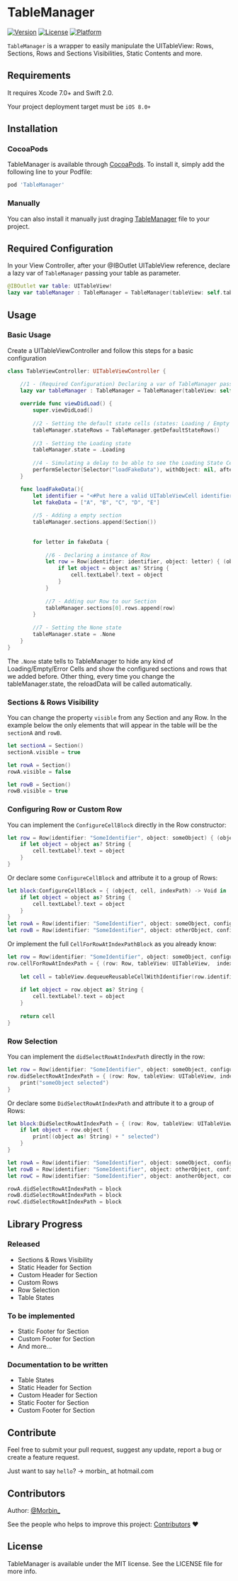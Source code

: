 # TableManager

[![Version](https://img.shields.io/cocoapods/v/TableManager.svg?style=flat)](http://cocoapods.org/pods/TableManager)
[![License](https://img.shields.io/cocoapods/l/TableManager.svg?style=flat)](http://cocoapods.org/pods/TableManager)
[![Platform](https://img.shields.io/cocoapods/p/TableManager.svg?style=flat)](http://cocoapods.org/pods/TableManager)

`TableManager` is a wrapper to easily manipulate the UITableView: Rows, Sections, Rows and Sections Visibilities, Static Contents and more.

## Requirements

It requires Xcode 7.0+ and Swift 2.0.

Your project deployment target must be `iOS 8.0+`

## Installation

### CocoaPods

TableManager is available through [CocoaPods](http://cocoapods.org). To install
it, simply add the following line to your Podfile:

```ruby
pod 'TableManager'
```

### Manually

You can also install it manually just draging [TableManager](https://github.com/Morbix/TableManager/blob/master/TableManager.swift) file to your project. 


## Required Configuration

In your View Controller, after your  @IBOutlet UITableView reference, declare a lazy var of `TableManager` passing your table as parameter.
```swift
@IBOutlet var table: UITableView!
lazy var tableManager : TableManager = TableManager(tableView: self.table)
```

## Usage

### Basic Usage
Create a UITableViewController and follow this steps for a basic configuration
```swift
class TableViewController: UITableViewController {

    //1 - (Required Configuration) Declaring a var of TableManager passing the UITableView instance
    lazy var tableManager : TableManager = TableManager(tableView: self.tableView)
    
    override func viewDidLoad() {
        super.viewDidLoad()
        
        //2 - Setting the default state cells (states: Loading / Empty / Error)
        tableManager.stateRows = TableManager.getDefaultStateRows()
        
        //3 - Setting the Loading state
        tableManager.state = .Loading
        
        //4 - Simulating a delay to be able to see the Loading State Cell
        performSelector(Selector("loadFakeData"), withObject: nil, afterDelay: 3)
    }

    func loadFakeData(){
        let identifier = "<#Put here a valid UITableViewCell identifier#>"
        let fakeData = ["A", "B", "C", "D", "E"]
        
        //5 - Adding a empty section
        tableManager.sections.append(Section())
        
        
        for letter in fakeData {
            
            //6 - Declaring a instance of Row
            let row = Row(identifier: identifier, object: letter) { (object, cell, indexPath) -> Void in
                if let object = object as? String {
                    cell.textLabel?.text = object
                }
            }
            
            //7 - Adding our Row to our Section
            tableManager.sections[0].rows.append(row)
        }
        
        //7 - Setting the None state
        tableManager.state = .None 
    }
}
```
The `.None` state tells to TableManager to hide any kind of Loading/Empty/Error Cells and show the configured sections and rows that we added before.
Other thing, every time you change the tableManager.state, the reloadData will be called automatically.

### Sections & Rows Visibility

You can change the property `visible` from any Section and any Row. In the example below the only elements that will appear in the table will be the `sectionA` and `rowB`.
```swift
let sectionA = Section()
sectionA.visible = true

let rowA = Section()
rowA.visible = false

let rowB = Section()
rowB.visible = true
```

### Configuring Row or Custom Row
You can implement the `ConfigureCellBlock` directly in the Row constructor:
```swift
let row = Row(identifier: "SomeIdentifier", object: someObject) { (object, cell, indexPath) -> Void in
    if let object = object as? String {
        cell.textLabel?.text = object
    }
}
```

Or declare some `ConfigureCellBlock` and attribute it to a group of Rows:
```swift
let block:ConfigureCellBlock = { (object, cell, indexPath) -> Void in
    if let object = object as? String {
        cell.textLabel?.text = object
    }
}
let rowA = Row(identifier: "SomeIdentifier", object: someObject, configureCell: block)
let rowB = Row(identifier: "SomeIdentifier", object: otherObject, configureCell: block)
```

Or implement the full `CellForRowAtIndexPathBlock` as you already know:
```swift
let row = Row(identifier: "SomeIdentifier", object: someObject, configureCell: nil)
row.cellForRowAtIndexPath = { (row: Row, tableView: UITableView,  indexPath: NSIndexPath) -> UITableViewCell in
    
    let cell = tableView.dequeueReusableCellWithIdentifier(row.identifier, forIndexPath: indexPath)
    
    if let object = row.object as? String {
        cell.textLabel?.text = object
    }
    
    return cell
}
```

### Row Selection
You can implement the `didSelectRowAtIndexPath` directly in the row:
```swift
let row = Row(identifier: "SomeIdentifier", object: someObject, configureCell: nil)
row.didSelectRowAtIndexPath = { (row: Row, tableView: UITableView, indexPath: NSIndexPath) -> Void in
    print("someObject selected")
}
```

Or declare some `DidSelectRowAtIndexPath` and attribute it to a group of Rows:
```swift
let block:DidSelectRowAtIndexPath = { (row: Row, tableView: UITableView, indexPath: NSIndexPath) -> Void in
	if let object = row.object {
    	print((object as! String) + " selected")
    }
}

let rowA = Row(identifier: "SomeIdentifier", object: someObject, configureCell: nil)
let rowB = Row(identifier: "SomeIdentifier", object: otherObject, configureCell: nil)
let rowC = Row(identifier: "SomeIdentifier", object: anotherObject, configureCell: nil)

rowA.didSelectRowAtIndexPath = block
rowB.didSelectRowAtIndexPath = block
rowC.didSelectRowAtIndexPath = block
```


## Library Progress

### Released
- Sections & Rows Visibility 
- Static Header for Section
- Custom Header for Section
- Custom Rows
- Row Selection
- Table States

### To be implemented 
- Static Footer for Section
- Custom Footer for Section
- And more...

### Documentation to be written
- Table States
- Static Header for Section
- Custom Header for Section
- Static Footer for Section
- Custom Footer for Section

## Contribute

Feel free to submit your pull request, suggest any update, report a bug or create a feature request. 

Just want to say `hello`? -> morbin_ at hotmail.com

## Contributors

Author: [@Morbin_](https://twitter.com/Morbin_) 

See the people who helps to improve this project: [Contributors](https://github.com/Morbix/TableManager/graphs/contributors) ♥


## License

TableManager is available under the MIT license. See the LICENSE file for more info.
